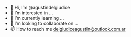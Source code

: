 - 👋 Hi, I’m @agustindelgiudice
- 👀 I’m interested in ...
- 🌱 I’m currently learning ...
- 💞️ I’m looking to collaborate on ...
- 📫 How to reach me delgiudiceagustin@outlook.com.ar

<!---
agustindelgiudice/agustindelgiudice is a ✨ special ✨ repository because its `README.md` (this file) appears on your GitHub profile.
You can click the Preview link to take a look at your changes.
--->
